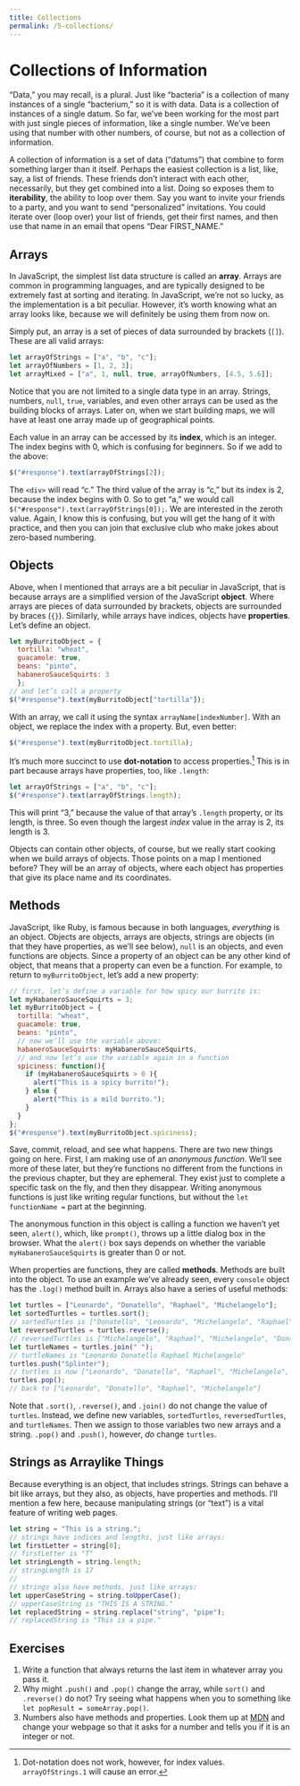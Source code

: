```yaml
---
title: Collections
permalink: /5-collections/
---
```


# Collections of Information

“Data,” you may recall, is a plural. Just like “bacteria” is a collection of
many instances of a single “bacterium,” so it is with data. Data is a
collection of instances of a single datum. So far, we’ve been working for the
most part with just single pieces of information, like a single number. We’ve
been using that number with other numbers, of course, but not as a collection
of information. 

A collection of information is a set of data (“datums”) that combine to form
something larger than it itself. Perhaps the easiest collection is a list,
like, say, a list of friends. These friends don’t interact with each
other, necessarily, but they get combined into a list. Doing so exposes them
to **iterability**, the ability to loop over them. Say you want to invite your
friends to a party, and you want to send “personalized” invitations. You could
iterate over (loop over) your list of friends, get their first names, and then
use that name in an email that opens “Dear FIRST_NAME.” 

## Arrays

In JavaScript, the simplest list data structure is called an **array**. Arrays
are common in programming languages, and are typically designed to be
extremely fast at sorting and iterating. In JavaScript, we’re not so lucky, as
the implementation is a bit peculiar. However, it’s worth knowing what an
array looks like, because we will definitely be using them from now on.

Simply put, an array is a set of pieces of data surrounded by brackets (`[]`).
These are all valid arrays:

```javascript
let arrayOfStrings = ["a", "b", "c"];
let arrayOfNumbers = [1, 2, 3];
let arrayMixed = ["a", 1, null, true, arrayOfNumbers, [4.5, 5.6]];
```

Notice that you are not limited to a single data type in an array. Strings,
numbers, `null`, `true`, variables, and even other arrays can be used as the
building blocks of arrays. Later on, when we start building maps, we will have
at least one array made up of geographical points. 

Each value in an array can be accessed by its **index**, which is an integer.
The index begins with 0, which is confusing for beginners. So if we add to the
above:

```javascript
$("#response").text(arrayOfStrings[2]);
```

The `<div>` will read “c.” The third value of the array is “c,” but its index
is 2, because the index begins with 0. So to get “a,” we would call
`$("#response").text(arrayOfStrings[0]);`. We are interested in the zeroth
value. Again, I know this is confusing, but you will get the hang of it with
practice, and then you can join that exclusive club who make jokes about
zero-based numbering.

## Objects

Above, when I mentioned that arrays are a bit peculiar in JavaScript, that is
because arrays are a simplified version of the JavaScript **object**. Where
arrays are pieces of data surrounded by brackets, objects are surrounded by
braces (`{}`). Similarly, while arrays have indices, objects have
**properties**. Let’s define an object.

```javascript
let myBurritoObject = {
  tortilla: "wheat",
  guacamole: true,
  beans: "pinto",
  habaneroSauceSquirts: 3
  };
// and let’s call a property
$("#response").text(myBurritoObject["tortilla"]);
```

With an array, we call it using the syntax `arrayName[indexNumber]`. With an
object, we replace the index with a property. But, even better:

```javascript
$("#response").text(myBurritoObject.tortilla);
```

It’s much more succinct to use **dot-notation** to access
properties.[^dot-notation] This is in part because arrays have properties,
too, like `.length`:

```javascript
let arrayOfStrings = ["a", "b", "c"];
$("#response").text(arrayOfStrings.length);
```

This will print “3,” because the value of that array’s `.length` property, or
its length, is three. So even though the largest *index* value in the array is
2, its length is 3.

Objects can contain other objects, of course, but we really start cooking when
we build arrays of objects. Those points on a map I mentioned before? They
will be an array of objects, where each object has properties that give its
place name and its coordinates. 

## Methods

JavaScript, like Ruby, is famous because in both languages, *everything* is an
object. Objects are objects, arrays are objects, strings are objects (in that
they have properties, as we’ll see below), `null` is an objects, and even
functions are objects. Since a property of an object can be any other kind of
object, that means that a property can even be a function. For example, to
return to `myBurritoObject`, let’s add a new property:

```javascript
// first, let’s define a variable for how spicy our burrito is:
let myHabaneroSauceSquirts = 3;
let myBurritoObject = {
  tortilla: "wheat",
  guacamole: true,
  beans: "pinto",
  // now we’ll use the variable above:
  habaneroSauceSquirts: myHabaneroSauceSquirts,
  // and now let’s use the variable again in a function
  spiciness: function(){
    if (myHabaneroSauceSquirts > 0 ){
      alert("This is a spicy burrito!");
    } else {
      alert("This is a mild burrito.");
    }
  }
};
$("#response").text(myBurritoObject.spiciness);
```

Save, commit, reload, and see what happens. There are two new things going on
here.  First, I am making use of an *anonymous function*. We’ll see more of
these later, but they’re functions no different from the functions in the
previous chapter, but they are ephemeral. They exist just to complete a
specific task on the fly, and then they disappear. Writing anonymous functions
is just like writing regular functions, but without the `let functionName =`
part at the beginning.

The anonymous function in this object is calling a function we haven’t yet seen,
`alert()`, which, like `prompt()`, throws up a little dialog box in the
browser. What the `alert()` box says depends on whether the variable
`myHabaneroSauceSquirts` is greater than 0 or not. 

When properties are functions, they are called **methods**. Methods are built
into the object. To use an example we’ve already seen, every `console` object
has the `.log()` method built in. Arrays also have a series of useful methods:

```javascript
let turtles = ["Leonardo", "Donatello", "Raphael", "Michelangelo"];
let sortedTurtles = turtles.sort();
// sortedTurtles is ["Donatello", "Leonardo", "Michelangelo", "Raphael"]
let reversedTurtles = turtles.reverse();
// reversedTurtles is ["Michelangelo", "Raphael", "Michelangelo", "Donatello", "Leonardo"]
let turtleNames = turtles.join(" ");
// turtleNames is "Leonardo Donatello Raphael Michelangelo"
turtles.push("Splinter");
// turtles is now ["Leonardo", "Donatello", "Raphael", "Michelangelo", "Splinter"]
turtles.pop();
// back to ["Leonardo", "Donatello", "Raphael", "Michelangelo"]
```

Note that `.sort()`, `.reverse()`, and `.join()` do not change the value of
`turtles`. Instead, we define new variables, `sortedTurtles`, `reversedTurtles`, and `turtleNames`. Then we assign to those variables two new arrays and a string. `.pop()` and `.push()`, however, *do* change `turtles`. 

## Strings as Arraylike Things

Because everything is an object, that includes strings. Strings can behave a
bit like arrays, but they also, as objects, have properties and methods. I’ll
mention a few here, because manipulating strings (or “text”) is a vital
feature of writing web pages.

```javascript
let string = "This is a string.";
// strings have indices and lengths, just like arrays:
let firstLetter = string[0];
// firstLetter is "T"
let stringLength = string.length;
// stringLength is 17
//
// strings also have methods, just like arrays:
let upperCaseString = string.toUpperCase();
// upperCaseString is "THIS IS A STRING."
let replacedString = string.replace("string", "pipe");
// replacedString is "This is a pipe."
```

## Exercises

1. Write a function that always returns the last item in whatever array you
   pass it.
1. Why might `.push()` and `.pop()` change the array, while `sort()` and `.reverse()` do not? Try seeing what happens when you to something like `let popResult = someArray.pop()`.
1. Numbers also have methods and properties. Look them up at [MDN](https://developer.mozilla.org/en-US/docs/Web/JavaScript/Reference/Global_Objects/Number) and change your webpage so that it asks for a number and tells you if it is an integer or not.

[^dot-notation]: Dot-notation does not work, however, for index values. `arrayOfStrings.1` will cause an error.

